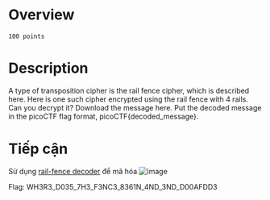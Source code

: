 # Overview #
`100 points`

# Description #
A type of transposition cipher is the rail fence cipher, which is described here. Here is one such cipher encrypted using the rail fence with 4 rails. Can you decrypt it?
Download the message here.
Put the decoded message in the picoCTF flag format, picoCTF{decoded_message}.

# Tiếp cận #
Sử dụng [rail-fence decoder](https://www.dcode.fr/rail-fence-cipher) để mã hóa
![image](https://github.com/hgiang20/PicoCTF_Writeup/assets/130575510/5668a82c-683c-4426-b2c1-efeeb1aa819e)

Flag: WH3R3_D035_7H3_F3NC3_8361N_4ND_3ND_D00AFDD3

